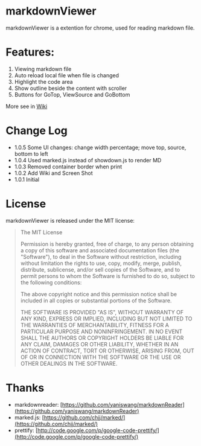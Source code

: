 markdownViewer
==============

markdownViewer is a extention for chrome, used for reading markdown file.

Features:
==============

1. Viewing markdown file
2. Auto reload local file when file is changed
3. Highlight the code area
4. Show outline beside the content with scroller
5. Buttons for GoTop, ViewSource and GoBottom

More see in [Wiki](https://github.com/swcool/markdownViewer/wiki)

Change Log
================
- 1.0.5 Some UI changes: change width percentage; move top, source, bottom to left    
- 1.0.4 Used marked.js instead of showdown.js to render MD  
- 1.0.3 Removed container border when print  
- 1.0.2 Add Wiki and Screen Shot  
- 1.0.1 Initial  

License
================

markdownViewer is released under the MIT license:

> The MIT License
>
>
> Permission is hereby granted, free of charge, to any person obtaining a copy
> of this software and associated documentation files (the "Software"), to deal
> in the Software without restriction, including without limitation the rights
> to use, copy, modify, merge, publish, distribute, sublicense, and/or sell
> copies of the Software, and to permit persons to whom the Software is
> furnished to do so, subject to the following conditions:
>
> The above copyright notice and this permission notice shall be included in
> all copies or substantial portions of the Software.
>
> THE SOFTWARE IS PROVIDED "AS IS", WITHOUT WARRANTY OF ANY KIND, EXPRESS OR
> IMPLIED, INCLUDING BUT NOT LIMITED TO THE WARRANTIES OF MERCHANTABILITY,
> FITNESS FOR A PARTICULAR PURPOSE AND NONINFRINGEMENT. IN NO EVENT SHALL THE
> AUTHORS OR COPYRIGHT HOLDERS BE LIABLE FOR ANY CLAIM, DAMAGES OR OTHER
> LIABILITY, WHETHER IN AN ACTION OF CONTRACT, TORT OR OTHERWISE, ARISING FROM,
> OUT OF OR IN CONNECTION WITH THE SOFTWARE OR THE USE OR OTHER DEALINGS IN
> THE SOFTWARE.

Thanks
================
* markdownreader: [https://github.com/yaniswang/markdownReader](https://github.com/yaniswang/markdownReader)
* marked.js: [https://github.com/chjj/marked/](https://github.com/chjj/marked/)
* prettify: [http://code.google.com/p/google-code-prettify/](http://code.google.com/p/google-code-prettify/)
